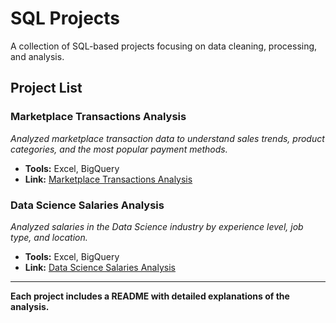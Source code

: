 # SQL Projects  

A collection of SQL-based projects focusing on data cleaning, processing, and analysis.  

## Project List  

### **Marketplace Transactions Analysis**  
*Analyzed marketplace transaction data to understand sales trends, product categories, and the most popular payment methods.*  
- **Tools:** Excel, BigQuery  
- **Link:** [Marketplace Transactions Analysis](https://github.com/dyonsetio21/sql_projects/tree/main/customer_segmentation)  

### **Data Science Salaries Analysis**  
*Analyzed salaries in the Data Science industry by experience level, job type, and location.*  
- **Tools:** Excel, BigQuery
- **Link:** [Data Science Salaries Analysis](https://github.com/dyonsetio21/sql_projects/tree/main/sales_analysis)  

---
**Each project includes a README with detailed explanations of the analysis.**  
